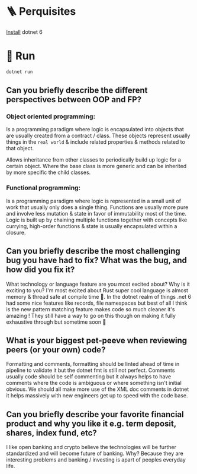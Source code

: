 # 🪜 Perquisites
[Install](https://dotnet.microsoft.com/en-us/download) dotnet 6

# 🏃 Run

```bash
dotnet run
```

## Can you briefly describe the different perspectives between OOP and FP?

### Object oriented programming: 
Is a programming paradigm where logic is encapsulated into objects that are usually created from a contract / class.
These objects represent usually things in the `real world` & include related properties & methods related to that object.

Allows inheritance from other classes to periodically build up logic for a certain object. 
Where the base class is more generic and can be inherited by more specific the child classes.

### Functional programming:
Is a programming paradigm where logic is represented in a small unit of work that usually only does a single thing.
Functions are usually more pure and involve less mutation & state in favor of immutability most of the time. 
Logic is built up by chaining multiple functions together with concepts like currying, high-order functions & state
is usually encapsulated within a closure. 


## Can you briefly describe the most challenging bug you have had to fix? What was the bug, and how did you fix it?

What technology or language feature are you most excited about? Why is it exciting to you?
I'm most excited about Rust super cool language is almost memory & thread safe at compile time 🤯.
In the dotnet realm of things .net 6 had some nice features like records, file namespaces but best of all I think
is the new pattern matching feature makes code so much cleaner it's amazing !
They still have a way to go on this though on making it fully exhaustive through but sometime soon 🤞

## What is your biggest pet-peeve when reviewing peers (or your own) code?

Formatting and comments, formatting should be linted ahead of time in pipeline to validate it but the dotnet fmt is still not perfect.
Comments usually code should be self commenting but it always helps to have comments where the code is ambiguous or where something isn't initial obvious.
We should all make more use of the XML doc comments in dotnet it helps massively with new engineers get up to speed with the code base.

## Can you briefly describe your favorite financial product and why you like it e.g. term deposit, shares, index fund, etc?

I like open banking and crypto believe the technologies will be further standardized and will become future of banking.
Why? Because they are interesting problems and banking / investing is apart of peoples everyday life. 
